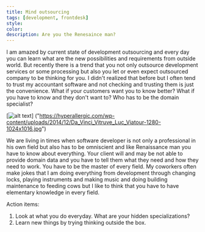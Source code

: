 ```yaml
---
title: Mind outsourcing
tags: [development, frontdesk]
style:
color:
description: Are you the Renesaince man?
---
```


I am amazed by current state of development outsourcing and every day you can learn what are the new possibilities and requirements from outside world. But recently there is a trend that you not only outsource development services or some processing but also you let or even expect outsourced company to be thinking for you. I didn't realized that before but I often tend to trust my accountant software and not checking and trusting them is just the convenience. What if your customers want you to know better? What if you have to know and they don't want to? Who has to be the domain specialist?

[![alt text](https://hyperallergic.com/wp-content/uploads/2014/12/Da_Vinci_Vitruve_Luc_Viatour-1280-1024x1016.jpg)]
("https://hyperallergic.com/wp-content/uploads/2014/12/Da_Vinci_Vitruve_Luc_Viatour-1280-1024x1016.jpg")

We are living in times when software developer is not only a professional in his own field but also has to be omniscient and like Renaissance man you have to know about everything. Your client will and may be not able to provide domain data and you have to tell them what they need and how they need to work. You have to be the master of every field. My coworkers often make jokes that I am doing everything from development through changing locks, playing instruments and making music and doing building maintenance to feeding cows but I like to think that you have to have elementary knowledge in every field.

Action items:
1. Look at what you do everyday. What are your hidden specializations?
2. Learn new things by trying thinking outside the box.